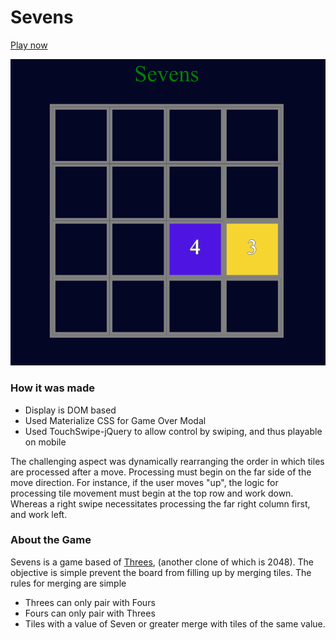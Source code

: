 # Sevens
[Play now]

![alt text](./screenshot.png "Game Screenshot")


### How it was made
  - Display is DOM based
  - Used Materialize CSS for Game Over Modal
  - Used TouchSwipe-jQuery to allow control by swiping, and thus playable on mobile


The challenging aspect was dynamically rearranging the order in which tiles are processed after a move. Processing must begin on the far side of the move direction. For instance, if the user moves "up", the logic for processing tile movement must begin at the top row and work down. Whereas a right swipe necessitates processing the far right column first, and work left.

### About the Game

Sevens is a game based of [Threes], (another clone of which is 2048). The objective is simple prevent the board from filling up by merging tiles. The rules for merging are simple
  -  Threes can only pair with Fours
  -  Fours can only pair with Threes
  -  Tiles with a value of Seven or greater merge with tiles of the same value.

   [play now]: <https://jackmac92.github.io/Sevens/>
   [threes]: <http://asherv.com/threes/>
